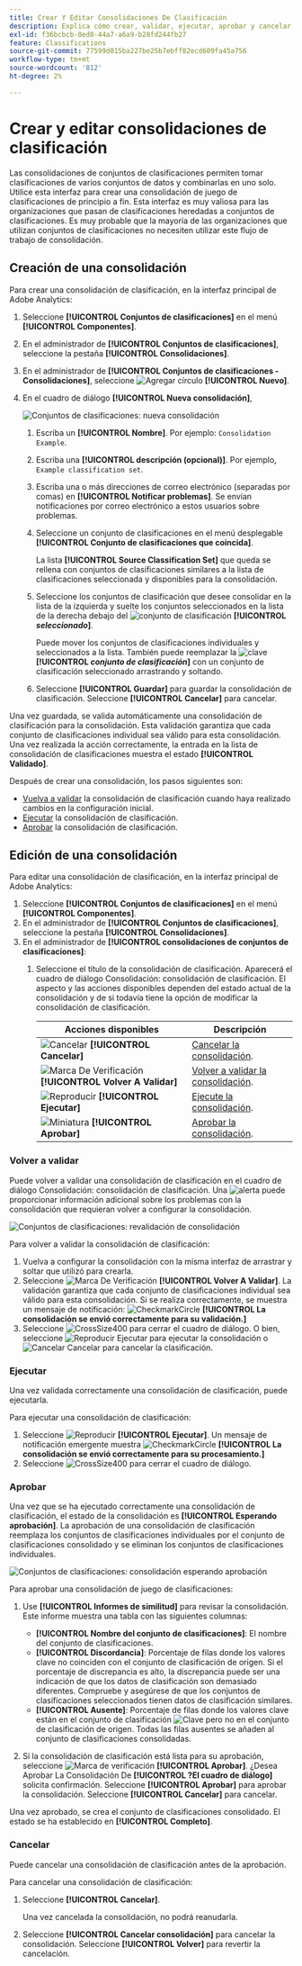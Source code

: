 ```yaml
---
title: Crear Y Editar Consolidaciones De Clasificación
description: Explica cómo crear, validar, ejecutar, aprobar y cancelar consolidaciones de clasificación.
exl-id: f36bcbcb-0ed0-44a7-a6a9-b28fd244fb27
feature: Classifications
source-git-commit: 77599d015ba227be25b7ebff82ecd609fa45a756
workflow-type: tm+mt
source-wordcount: '812'
ht-degree: 2%

---
```


# Crear y editar consolidaciones de clasificación

Las consolidaciones de conjuntos de clasificaciones permiten tomar clasificaciones de varios conjuntos de datos y combinarlas en uno solo. Utilice esta interfaz para crear una consolidación de juego de clasificaciones de principio a fin. Esta interfaz es muy valiosa para las organizaciones que pasan de clasificaciones heredadas a conjuntos de clasificaciones. Es muy probable que la mayoría de las organizaciones que utilizan conjuntos de clasificaciones no necesiten utilizar este flujo de trabajo de consolidación.

## Creación de una consolidación

Para crear una consolidación de clasificación, en la interfaz principal de Adobe Analytics:

1. Seleccione **[!UICONTROL Conjuntos de clasificaciones]** en el menú **[!UICONTROL Componentes]**.
1. En el administrador de **[!UICONTROL Conjuntos de clasificaciones]**, seleccione la pestaña **[!UICONTROL Consolidaciones]**.
1. En el administrador de **[!UICONTROL Conjuntos de clasificaciones - Consolidaciones]**, seleccione ![Agregar círculo](/help/assets/icons/AddCircle.svg) **[!UICONTROL Nuevo]**.
1. En el cuadro de diálogo **[!UICONTROL Nueva consolidación]**,

   ![Conjuntos de clasificaciones: nueva consolidación](assets/classifications-sets-consolidations-new.png)
   1. Escriba un **[!UICONTROL Nombre]**. Por ejemplo: `Consolidation Example`.
   1. Escriba una **[!UICONTROL descripción (opcional)]**. Por ejemplo, `Example classification set`.
   1. Escriba una o más direcciones de correo electrónico (separadas por comas) en **[!UICONTROL Notificar problemas]**. Se envían notificaciones por correo electrónico a estos usuarios sobre problemas.
   1. Seleccione un conjunto de clasificaciones en el menú desplegable **[!UICONTROL Conjunto de clasificaciones que coincida]**.

      La lista **[!UICONTROL Source Classification Set]** que queda se rellena con conjuntos de clasificaciones similares a la lista de clasificaciones seleccionada y disponibles para la consolidación.

   1. Seleccione los conjuntos de clasificación que desee consolidar en la lista de la izquierda y suelte los conjuntos seleccionados en la lista de la derecha debajo del ![conjunto de clasificación](/help/assets/icons/Key.svg) **[!UICONTROL _seleccionado_]**.

      Puede mover los conjuntos de clasificaciones individuales y seleccionados a la lista. También puede reemplazar la ![clave](/help/assets/icons/Key.svg) **[!UICONTROL _conjunto de clasificación_]** con un conjunto de clasificación seleccionado arrastrando y soltando.

   1. Seleccione **[!UICONTROL Guardar]** para guardar la consolidación de clasificación. Seleccione **[!UICONTROL Cancelar]** para cancelar.

Una vez guardada, se valida automáticamente una consolidación de clasificación para la consolidación. Esta validación garantiza que cada conjunto de clasificaciones individual sea válido para esta consolidación. Una vez realizada la acción correctamente, la entrada en la lista de consolidación de clasificaciones muestra el estado **[!UICONTROL Validado]**.

Después de crear una consolidación, los pasos siguientes son:

* [Vuelva a validar](#re-validate) la consolidación de clasificación cuando haya realizado cambios en la configuración inicial.
* [Ejecutar](#run) la consolidación de clasificación.
* [Aprobar](#approve) la consolidación de clasificación.



<!--
         
  

**[!UICONTROL Components]** > **[!UICONTROL Classification sets]** > **[!UICONTROL Consolidations]** > **[!UICONTROL Add]**

The following fields are available when creating a consolidation:

* **[!UICONTROL Name]**: The name of the consolidation.
* **[!UICONTROL Notify of issues]**: A comma-delimited list of email addresses that are notified of issues with this consolidation.
* **[!UICONTROL Dataset to match]**: A drop-down list of all classification sets.

Once you select a classification set, a table with two columns appears:

* The right column contains all classification sets that you want to consolidate. It starts with the classification set selected using the above drop-down list.
* The left column contains all classification sets eligible to be merged with the originally selected dataset. **Schemas must exactly match to be eligible for consolidation**. If schemas do not match the selected classification set, they do not appear in this left column.

Drag the desired classification sets from the available column on the left to the consolidation column on the right. Once the consolidation is given a name and two or more classification sets are in the right column, click **[!UICONTROL Save & Continue]**.

-->

## Edición de una consolidación

Para editar una consolidación de clasificación, en la interfaz principal de Adobe Analytics:

1. Seleccione **[!UICONTROL Conjuntos de clasificaciones]** en el menú **[!UICONTROL Componentes]**.
1. En el administrador de **[!UICONTROL Conjuntos de clasificaciones]**, seleccione la pestaña **[!UICONTROL Consolidaciones]**.
1. En el administrador de **[!UICONTROL consolidaciones de conjuntos de clasificaciones]**:
   1. Seleccione el título de la consolidación de clasificación. Aparecerá el cuadro de diálogo Consolidación: consolidación de clasificación. El aspecto y las acciones disponibles dependen del estado actual de la consolidación y de si todavía tiene la opción de modificar la consolidación de clasificación.

      | Acciones disponibles | Descripción |
      |---|---|
      | ![Cancelar](/help/assets/icons/Cancel.svg) **[!UICONTROL Cancelar]** | [Cancelar la consolidación](#cancel). |
      | ![Marca De Verificación](/help/assets/icons/Checkmark.svg) **[!UICONTROL Volver A Validar]** | [Volver a validar la consolidación](#re-validate). |
      | ![Reproducir](/help/assets/icons/Play.svg) **[!UICONTROL Ejecutar]** | [Ejecute la consolidación](#run). |
      | ![Miniatura](/help/assets/icons/ThumbUp.svg) **[!UICONTROL Aprobar]** | [Aprobar la consolidación](#approve). |



### Volver a validar

Puede volver a validar una consolidación de clasificación en el cuadro de diálogo Consolidación: consolidación de clasificación. Una ![alerta](/help/assets/icons/Alert.svg) puede proporcionar información adicional sobre los problemas con la consolidación que requieran volver a configurar la consolidación.

![Conjuntos de clasificaciones: revalidación de consolidación](assets/classifications-sets-consolidations-validated.png)

Para volver a validar la consolidación de clasificación:

1. Vuelva a configurar la consolidación con la misma interfaz de arrastrar y soltar que utilizó para crearla.
1. Seleccione ![Marca De Verificación](/help/assets/icons/Checkmark.svg) **[!UICONTROL Volver A Validar]**. La validación garantiza que cada conjunto de clasificaciones individual sea válido para esta consolidación. Si se realiza correctamente, se muestra un mensaje de notificación: ![CheckmarkCircle](/help/assets/icons/CheckmarkCircle.svg) **[!UICONTROL La consolidación se envió correctamente para su validación.]**
1. Seleccione ![CrossSize400](/help/assets/icons/CrossSize400.svg) para cerrar el cuadro de diálogo. O bien, seleccione ![Reproducir](/help/assets/icons/Play.svg) Ejecutar para ejecutar la consolidación o ![Cancelar](/help/assets/icons/Cancel.svg) Cancelar para cancelar la clasificación.



<!--
Once you have created a consolidation, a list of source datasets appears on the right. The **[!UICONTROL Validate]** button makes sure that each individual classification set is valid for this consolidation. You can reorder the classification steps here to determine priority in cases of mismatched classification values. **The highest classification set in the list overwrites any mismatched values in other classification sets.**

-->

### Ejecutar

Una vez validada correctamente una consolidación de clasificación, puede ejecutarla.

Para ejecutar una consolidación de clasificación:

1. Seleccione ![Reproducir](/help/assets/icons/Play.svg) **[!UICONTROL Ejecutar]**. Un mensaje de notificación emergente muestra ![CheckmarkCircle](/help/assets/icons/CheckmarkCircle.svg) **[!UICONTROL La consolidación se envió correctamente para su procesamiento.]**
1. Seleccione ![CrossSize400](/help/assets/icons/CrossSize400.svg) para cerrar el cuadro de diálogo.


### Aprobar

Una vez que se ha ejecutado correctamente una consolidación de clasificación, el estado de la consolidación es **[!UICONTROL Esperando aprobación]**. La aprobación de una consolidación de clasificación reemplaza los conjuntos de clasificaciones individuales por el conjunto de clasificaciones consolidado y se eliminan los conjuntos de clasificaciones individuales.

![Conjuntos de clasificaciones: consolidación esperando aprobación](assets/classifications-sets-consolidations-waitingforapproval.png)

Para aprobar una consolidación de juego de clasificaciones:

1. Use **[!UICONTROL Informes de similitud]** para revisar la consolidación. Este informe muestra una tabla con las siguientes columnas:

   * **[!UICONTROL Nombre del conjunto de clasificaciones]**: El nombre del conjunto de clasificaciones.
   * **[!UICONTROL Discordancia]**: Porcentaje de filas donde los valores clave no coinciden con el conjunto de clasificación de origen. Si el porcentaje de discrepancia es alto, la discrepancia puede ser una indicación de que los datos de clasificación son demasiado diferentes. Compruebe y asegúrese de que los conjuntos de clasificaciones seleccionados tienen datos de clasificación similares.
   * **[!UICONTROL Ausente]**: Porcentaje de filas donde los valores clave están en el conjunto de clasificación ![Clave](/help/assets/icons/Key.svg) pero no en el conjunto de clasificación de origen. Todas las filas ausentes se añaden al conjunto de clasificaciones consolidadas.

1. Si la consolidación de clasificación está lista para su aprobación, seleccione ![Marca de verificación](/help/assets/icons/Checkmark.svg) **[!UICONTROL Aprobar]**. ¿Desea Aprobar La Consolidación De **[!UICONTROL ?El cuadro de diálogo]** solicita confirmación. Seleccione **[!UICONTROL Aprobar]** para aprobar la consolidación. Seleccione **[!UICONTROL Cancelar]** para cancelar.

Una vez aprobado, se crea el conjunto de clasificaciones consolidado. El estado se ha establecido en **[!UICONTROL Completo]**.


### Cancelar

Puede cancelar una consolidación de clasificación antes de la aprobación.

Para cancelar una consolidación de clasificación:

1. Seleccione **[!UICONTROL Cancelar]**.

   Una vez cancelada la consolidación, no podrá reanudarla.
1. Seleccione **[!UICONTROL Cancelar consolidación]** para cancelar la consolidación. Seleccione **[!UICONTROL Volver]** para revertir la cancelación.
